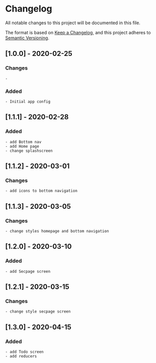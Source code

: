 # Changelog
All notable changes to this project will be documented in this file.

The format is based on [Keep a Changelog](https://keepachangelog.com/en/1.0.0/),
and this project adheres to [Semantic Versioning](https://semver.org/spec/v2.0.0.html).

## [1.0.0] - 2020-02-25

### Changes

    - 

### Added

    - Initial app config

## [1.1.1] - 2020-02-28

### Added

    - add Bottom nav
    - add Home page
    - change splashscreen

## [1.1.2] - 2020-03-01

### Changes

    - add icons to bottom navigation

## [1.1.3] - 2020-03-05

### Changes

    - change styles homepage and bottom navigation 

## [1.2.0] - 2020-03-10

### Added

    - add Secpage screen

## [1.2.1] - 2020-03-15

### Changes

    - change style secpage screen

## [1.3.0] - 2020-04-15

### Added

    - add Todo screen
    - add reducers
    